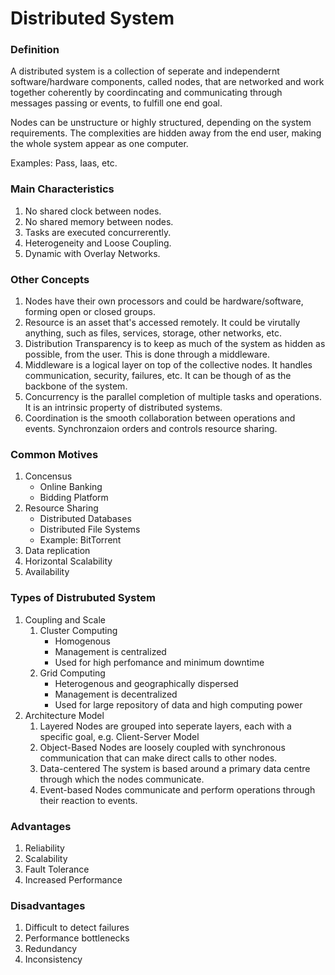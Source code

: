 # Distributed System

### Definition
A distributed system is a collection of seperate and independernt software/hardware components, called nodes, that are networked and work together coherently by coordincating and communicating through messages passing or events, to fulfill one end goal.

Nodes can be unstructure or highly structured, depending on the system requirements. The complexities are hidden away from the end user, making the whole system appear as one computer.

Examples: Pass, Iaas, etc.

### Main Characteristics

1. No shared clock between nodes.
2. No shared memory between nodes.
3. Tasks are executed concurrerently.
4. Heterogeneity and Loose Coupling.
5. Dynamic with Overlay Networks.

### Other Concepts

1. Nodes have their own processors and could be hardware/software, forming open or
closed groups.
2. Resource is an asset that's accessed remotely. It could be virutally anything, such as files, services, storage, other networks, etc.
3. Distribution Transparency is to keep as much of the system as hidden as possible, from the user. This is done through a middleware.
4. Middleware is a logical layer on top of the collective nodes. It handles communication, security, failures, etc. It can be though of as the backbone of the system.
5. Concurrency is the parallel completion of multiple tasks and operations. It is an intrinsic property of distributed systems.
6. Coordination is the smooth collaboration between operations and events.
Synchronzaion orders and controls resource sharing.

### Common Motives

1. Concensus
    - Online Banking
    - Bidding Platform
2. Resource Sharing
    - Distributed Databases
    - Distributed File Systems
    - Example: BitTorrent
3. Data replication
4. Horizontal Scalability
5. Availability

### Types of Distrubuted System

1. Coupling and Scale
    1. Cluster Computing
        - Homogenous
        - Management is centralized
        - Used for high perfomance and minimum downtime
    2. Grid Computing
        - Heterogenous and geographically dispersed
        - Management is decentralized
        - Used for large repository of data and high computing power
2. Architecture Model
    1. Layered
    Nodes are grouped into seperate layers, each with a specific goal, e.g. Client-Server Model
    2. Object-Based
    Nodes are loosely coupled with synchronous communication that can make direct calls to other nodes. 
    3. Data-centered
    The system is based around a primary data centre through which the nodes communicate. 
    4. Event-based
    Nodes communicate and perform operations through their reaction to events.
    
### Advantages

1. Reliability
2. Scalability
3. Fault Tolerance
4. Increased Performance

### Disadvantages

1. Difficult to detect failures
2. Performance bottlenecks
3. Redundancy
4. Inconsistency
